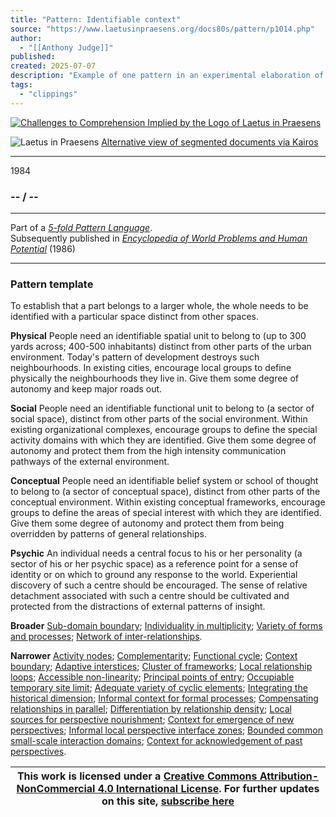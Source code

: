 ```yaml
---
title: "Pattern: Identifiable context"
source: "https://www.laetusinpraesens.org/docs80s/pattern/p1014.php"
author:
  - "[[Anthony Judge]]"
published:
created: 2025-07-07
description: "Example of one pattern in an experimental elaboration of a 5-fold pattern language. This explores the parallel between patterns at the physical level, the social level, the conceptual level, and the psychic level in the light of an underlying template based on the insights of Christopher Alexander"
tags:
  - "clippings"
---
```

[![Challenges to Comprehension Implied by the Logo
of Laetus in Praesens](https://www.laetusinpraesens.org/common/images/achngcol.jpg "Challenges to Comprehension Implied by the Logo
of Laetus in Praesens")](https://www.laetusinpraesens.org/context/logo_laetus.php)

![Laetus in Praesens](https://www.laetusinpraesens.org/common/images/laetus_title2.png) [Alternative view of segmented documents via Kairos](https://kairos.laetusinpraesens.org/p1014_8_pat_h_1)

---

1984

### \-- / --

---

Part of a *[5-fold Pattern Language](https://www.laetusinpraesens.org/docs80s/84patlan.php)*.  
Subsequently published in *[Encyclopedia of World Problems and Human Potential](https://www.un-intelligible.org/projects/homeency.php)* (1986)

---

### Pattern template

To establish that a part belongs to a larger whole, the whole needs to be identified with a particular space distinct from other spaces.

**Physical** People need an identifiable spatial unit to belong to (up to 300 yards across; 400-500 inhabitants) distinct from other parts of the urban environment. Today's pattern of development destroys such neighbourhoods. In existing cities, encourage local groups to define physically the neighbourhoods they live in. Give them some degree of autonomy and keep major roads out.

**Social** People need an identifiable functional unit to belong to (a sector of social space), distinct from other parts of the social environment. Within existing organizational complexes, encourage groups to define the special activity domains with which they are identified. Give them some degree of autonomy and protect them from the high intensity communication pathways of the external environment.

**Conceptual** People need an identifiable belief system or school of thought to belong to (a sector of conceptual space), distinct from other parts of the conceptual environment. Within existing conceptual frameworks, encourage groups to define the areas of special interest with which they are identified. Give them some degree of autonomy and protect them from being overridden by patterns of general relationships.

**Psychic** An individual needs a central focus to his or her personality (a sector of his or her psychic space) as a reference point for a sense of identity or on which to ground any response to the world. Experiential discovery of such a centre should be encouraged. The sense of relative detachment associated with such a centre should be cultivated and protected from the distractions of external patterns of insight.

**Broader** [Sub-domain boundary](https://www.laetusinpraesens.org/docs80s/pattern/p1013.php); [Individuality in multiplicity](https://www.laetusinpraesens.org/docs80s/pattern/p1012.php); [Variety of forms and processes](https://www.laetusinpraesens.org/docs80s/pattern/p1008.php); [Network of inter-relationships](https://www.laetusinpraesens.org/docs80s/pattern/p1005.php).

**Narrower** [Activity nodes](https://www.laetusinpraesens.org/docs80s/pattern/p1030.php); [Complementarity](https://www.laetusinpraesens.org/docs80s/pattern/p1027.php); [Functional cycle](https://www.laetusinpraesens.org/docs80s/pattern/p1026.php); [Context boundary](https://www.laetusinpraesens.org/docs80s/pattern/p1015.php); [Adaptive interstices](https://www.laetusinpraesens.org/docs80s/pattern/p1048.php); [Cluster of frameworks](https://www.laetusinpraesens.org/docs80s/pattern/p1037.php); [Local relationship loops](https://www.laetusinpraesens.org/docs80s/pattern/p1049.php); [Accessible non-linearity](https://www.laetusinpraesens.org/docs80s/pattern/p1060.php); [Principal points of entry](https://www.laetusinpraesens.org/docs80s/pattern/p1053.php); [Occupiable temporary site limit](https://www.laetusinpraesens.org/docs80s/pattern/p1022.php); [Adequate variety of cyclic elements](https://www.laetusinpraesens.org/docs80s/pattern/p1035.php); [Integrating the historical dimension](https://www.laetusinpraesens.org/docs80s/pattern/p1040.php); [Informal context for formal processes](https://www.laetusinpraesens.org/docs80s/pattern/p1041.php); [Compensating relationships in parallel](https://www.laetusinpraesens.org/docs80s/pattern/p1023.php); [Differentiation by relationship density](https://www.laetusinpraesens.org/docs80s/pattern/p1036.php); [Local sources for perspective nourishment](https://www.laetusinpraesens.org/docs80s/pattern/p1089.php); [Context for emergence of new perspectives](https://www.laetusinpraesens.org/docs80s/pattern/p1065.php); [Informal local perspective interface zones](https://www.laetusinpraesens.org/docs80s/pattern/p1088.php); [Bounded common small-scale interaction domains](https://www.laetusinpraesens.org/docs80s/pattern/p1061.php); [Context for acknowledgement of past perspectives](https://www.laetusinpraesens.org/docs80s/pattern/p1070.php).

| This work is licensed under a [Creative Commons Attribution-NonCommercial 4.0 International License](http://creativecommons.org/licenses/by-nc/4.0/).  For further updates on this site, [subscribe here](https://laetusinpraesens.us19.list-manage.com/subscribe/post?u=1b1bc3aae057999099ff24455&id=4c64c53b45) |
| --- |